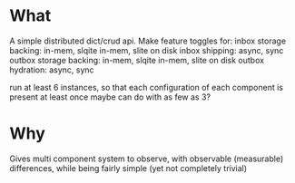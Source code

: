 # What

A simple distributed dict/crud api.
Make feature toggles for:
    inbox storage backing: in-mem, slqite in-mem, slite on disk
    inbox shipping: async, sync
    outbox storage backing: in-mem, slqite in-mem, slite on disk
    outbox hydration: async, sync

run at least 6 instances, so that each configuration of each component is present at least once
    maybe can do with as few as 3?

# Why

Gives multi component system to observe, with observable (measurable) differences, while being fairly simple (yet not completely trivial)
